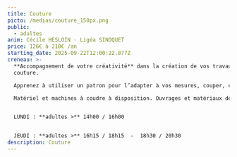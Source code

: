```yaml
---
title: Couture
picto: /medias/couture_150px.png
public:
  - adultes
anim: Cécile HESLOIN - Ligéa SINOQUET
price: 126€ à 210€ /an
starting_date: 2025-09-22T12:00:22.877Z
creneau: >-
  **Accompagnement de votre créativité** dans la création de vos travaux de
  couture.

  Apprenez à utiliser un patron pour l’adapter à vos mesures, couper, coudre et soigner vos finitions.

  Matériel et machines à coudre à disposition. Ouvrages et matériaux de «récup» peuvent aider à vos créations.


  LUNDI : **adultes >** 14h00 / 16h00


  JEUDI : **adultes >** 16h15 / 18h15  -  18h30 / 20h30
description: Couture
---
```

